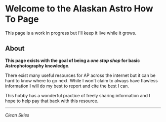 # Welcome to the Alaskan Astro How To Page

This page is a work in progress but I'll keep it live while it grows. 

## About

**This page exists with the goal of being a *one stop shop* for basic Astrophotography knowledge.**

There exist many useful resources for AP across the internet but it can be hard to know where to go next. While I won't claim to always have flawless information I will do my best to report and cite the best I can. 

This hobby has a wonderful practice of freely sharing information and I hope to help pay that back with this resource. 

---

*Clean Skies*